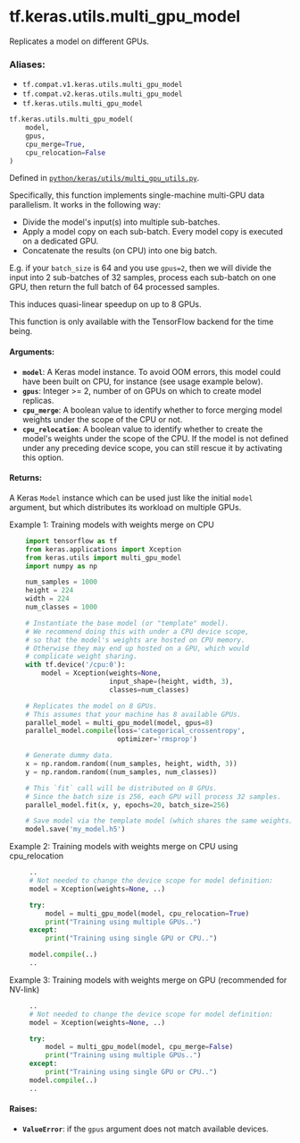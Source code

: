 <div itemscope itemtype="http://developers.google.com/ReferenceObject">
<meta itemprop="name" content="tf.keras.utils.multi_gpu_model" />
<meta itemprop="path" content="Stable" />
</div>

# tf.keras.utils.multi_gpu_model

Replicates a model on different GPUs.

### Aliases:

* `tf.compat.v1.keras.utils.multi_gpu_model`
* `tf.compat.v2.keras.utils.multi_gpu_model`
* `tf.keras.utils.multi_gpu_model`

``` python
tf.keras.utils.multi_gpu_model(
    model,
    gpus,
    cpu_merge=True,
    cpu_relocation=False
)
```



Defined in [`python/keras/utils/multi_gpu_utils.py`](/code/stable/tensorflow/python/keras/utils/multi_gpu_utils.py).

<!-- Placeholder for "Used in" -->

Specifically, this function implements single-machine
multi-GPU data parallelism. It works in the following way:

- Divide the model's input(s) into multiple sub-batches.
- Apply a model copy on each sub-batch. Every model copy
    is executed on a dedicated GPU.
- Concatenate the results (on CPU) into one big batch.

E.g. if your `batch_size` is 64 and you use `gpus=2`,
then we will divide the input into 2 sub-batches of 32 samples,
process each sub-batch on one GPU, then return the full
batch of 64 processed samples.

This induces quasi-linear speedup on up to 8 GPUs.

This function is only available with the TensorFlow backend
for the time being.

#### Arguments:


* <b>`model`</b>: A Keras model instance. To avoid OOM errors,
    this model could have been built on CPU, for instance
    (see usage example below).
* <b>`gpus`</b>: Integer >= 2, number of on GPUs on which to create
    model replicas.
* <b>`cpu_merge`</b>: A boolean value to identify whether to force
    merging model weights under the scope of the CPU or not.
* <b>`cpu_relocation`</b>: A boolean value to identify whether to
    create the model's weights under the scope of the CPU.
    If the model is not defined under any preceding device
    scope, you can still rescue it by activating this option.


#### Returns:

A Keras `Model` instance which can be used just like the initial
`model` argument, but which distributes its workload on multiple GPUs.


Example 1: Training models with weights merge on CPU

```python
    import tensorflow as tf
    from keras.applications import Xception
    from keras.utils import multi_gpu_model
    import numpy as np

    num_samples = 1000
    height = 224
    width = 224
    num_classes = 1000

    # Instantiate the base model (or "template" model).
    # We recommend doing this with under a CPU device scope,
    # so that the model's weights are hosted on CPU memory.
    # Otherwise they may end up hosted on a GPU, which would
    # complicate weight sharing.
    with tf.device('/cpu:0'):
        model = Xception(weights=None,
                         input_shape=(height, width, 3),
                         classes=num_classes)

    # Replicates the model on 8 GPUs.
    # This assumes that your machine has 8 available GPUs.
    parallel_model = multi_gpu_model(model, gpus=8)
    parallel_model.compile(loss='categorical_crossentropy',
                           optimizer='rmsprop')

    # Generate dummy data.
    x = np.random.random((num_samples, height, width, 3))
    y = np.random.random((num_samples, num_classes))

    # This `fit` call will be distributed on 8 GPUs.
    # Since the batch size is 256, each GPU will process 32 samples.
    parallel_model.fit(x, y, epochs=20, batch_size=256)

    # Save model via the template model (which shares the same weights):
    model.save('my_model.h5')
```

Example 2: Training models with weights merge on CPU using cpu_relocation

```python
     ..
     # Not needed to change the device scope for model definition:
     model = Xception(weights=None, ..)

     try:
         model = multi_gpu_model(model, cpu_relocation=True)
         print("Training using multiple GPUs..")
     except:
         print("Training using single GPU or CPU..")

     model.compile(..)
     ..
```

Example 3: Training models with weights merge on GPU (recommended for NV-link)

```python
     ..
     # Not needed to change the device scope for model definition:
     model = Xception(weights=None, ..)

     try:
         model = multi_gpu_model(model, cpu_merge=False)
         print("Training using multiple GPUs..")
     except:
         print("Training using single GPU or CPU..")
     model.compile(..)
     ..
```

#### Raises:


* <b>`ValueError`</b>: if the `gpus` argument does not match available devices.